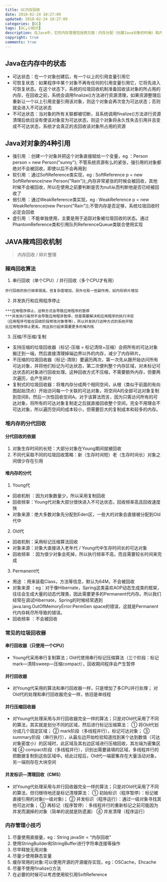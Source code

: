 ```yaml
---
title: GC内存回收
date: 2018-02-24 10:27:09
updated: 2018-02-24 10:27:09
categories: [GC]
tags: [GC,小知识]
description: 在Java中，它的内存管理包括两方面：内存分配（创建Java对象的时候）和内存回收，正因为内存管理完全由JVM负责，所以也使Java很多人不再关心内存分配，导致很多程序低效，耗内存......
copyright: true
comments: true
---
```

<!-- more -->
## Java在内存中的状态
* 可达状态：在一个对象创建后，有一个以上的引用变量引用它
* 可恢复状态：如果程序中某个对象不再有任何的引用变量引用它，它将先进入可恢复状态。在这个状态下，系统的垃圾回收机制准备回收该对象的所占用的内存，在回收之前，系统会调用finalize()方法进行资源清理，如果资源整理后重新让一个以上引用变量引用该对象，则这个对象会再次变为可达状态；否则就会进入不可达状态
* 不可达状态：当对象的所有关联都被切断，且系统调用finalize()方法进行资源清理后依旧没有使该对象变为可达状态，则这个对象将永久性失去引用并且变成不可达状态，系统才会真正的去回收该对象所占用的资源	

## Java对对象的4种引用
* 强引用 ：创建一个对象并把这个对象直接赋给一个变量，eg ：Person person = new Person("sunny"); 不管系统资源有么的紧张，强引用的对象都绝对不会被回收，即使以后不会再用到
* 软引用 ：通过SoftReference类实现，eg : SoftReference<Person> p = new SoftReference<Person>(new Person("Rain"));,内存非常紧张的时候会被回收，其他时候不会被回收，所以在使用之前要判断是否为null从而判断他是否已经被回收了
* 弱引用 ：通过WeakReference类实现，eg : WeakReference<Person> p = new WeakReference<Person>(new Person("Rain"));不管内存是否足够，系统垃圾回收时必定会回收
* 虚引用 ：不能单独使用，主要是用于追踪对象被垃圾回收的状态。通过PhantomReference类和引用队列ReferenceQueue类联合使用实现

## JAVA辣鸡回收机制
> 内存回收 / 碎片整理

### 辣鸡回收算法
1. 串行回收（单个CPU）/ 并行回收（多个CPU才有用）
```
并行回收的执行效率很高，但复杂度增加，另外也有一些副作用，如内存碎片增加
```

2. 并发执行和应用程序停止
```
***应用程序停止，这种方式会导致应用程序的暂停
***并发执行虽然不会导致应用程序暂停，但是需要解决和应用程序的执行冲突
（应用程序可能在回收阶段修改对象等等），所以并发执行这种方式的系统开销
比应用程序停止更高，而且执行起来需要更多的堆内栈
```
3. 压缩/不压缩/复制
* 支持压缩的垃圾回收器（标记-压缩 = 标记清除+压缩）会把所有的可达对象搬迁到一端，然后直接清理掉端边界以外的内存，减少了内存碎片。
* 不压缩的垃圾回收器（标记-清除）要遍历两次，第一次先从跟开始访问所有可达对象，并将他们标记为可达状态，第二次便利整个内存区域，对未标记可达状态的对象进行回收处理。这种回收方式不压缩，不需要额外内存，但要两次遍历，会产生碎片
* 复制式的垃圾回收器：将堆内存分成两个相同空间，从根（类似于前面的有向图起始顶点）开始访问每一个关联的可达对象，将空间A的全部可达对象复制到空间B，然后一次性回收空间A。对于该算法而言，因为只需访问所有的可达对象，将所有的可达对象复制走之后就直接回收整个空间，完全不用理会不可达对象，所以遍历空间的成本较小，但需要巨大的复制成本和较多的内存。

### 堆内存的分代回收
#### 分代回收的依据
1. 对象生存时间的长短：大部分对象在Young期间就被回收
2. 不同代采取不同的垃圾回收策略：新（生存时间短）老（生存时间长）对象之间很少存在引用

#### 堆内存的分代
1. Young代
* 回收机制 ：因为对象数量少，所以采用复制回收
* 回收频率：Young代对象大部分很快进入不可达状态，回收频率高且回收速度快
* 对象来源：绝大多数对象先分配到Eden区，一些大的对象会直接被分配到Old代中
2. Old代
* 回收机制：采用标记压缩算法回收
* 对象来源：对象大直接进入老年代 / Young代中生存时间长的可达对象
* 回收频率 ：因为很少对象会死掉，所以执行频率不高，而且需要较长时间来完成
3. Permanent代 
* 用途 ：用来装载Class，方法等信息，默认为64M，不会被回收
* 对象来源 ：eg：对于像Hibernate，Spring这类喜欢AOP动态生成类的框架，往往会生成大量的动态代理类，因此需要更多的Permanent代内存。所以我们经常在调试Hibernate，Spring的时候经常遇到java.lang.OutOfMemoryError:PermGen space的错误，这就是Permanent代内存耗尽所导致的错误。
* 回收频率 ：不会被回收

### 常见的垃圾回收器

#### 串行回收器（只使用一个CPU）
* Young代采用串行复制算法；Old代使用串行标记压缩算法（三个阶段：标记mark—清除sweep—压缩compact），回收期间程序会产生暂停

#### 并行回收器
* 对Young代采用的算法和串行回收器一样，只是增加了多CPU并行处理； 对Old代的处理和串行回收器完全一样，依旧是单线程

#### 并行压缩回收器
* 对Young代处理采用与并行回收器完全一样的算法；只是对Old代采用了不同的算法，其实就是划分不同的区域，然后进行标记压缩算法：
① 将Old代划分成几个固定区域；
② mark阶段（多线程并行），标记可达对象；
③ summary阶段（串行执行），从最左边开始检验知道找到某个达到数值（可达对象密度小）的区域时，此区域及其右边区域进行压缩回收，其左端为密集区域
④ compact阶段（多线程并行），识别出需要装填的区域，多线程并行的把数据复制到这些区域中。经此过程后，Old代一端密集存在大量活动对象，另一端则存在大块空间


#### 并发标识—清理回收（CMS）

* 对Young代处理采用与并行回收器完全一样的算法；只是对Old代采用了不同的算法，但归根待地还是标记清理算法：
① 初始标识（程序暂停）：标记被直接引用的对象(一级对象)；
② 并发标识（程序运行）：通过一级对象寻找其他可达对象；
③ 再标记（程序暂停）：多线程并行的重新标记之前可能因为并发而漏掉的对象（简单的说就是防遗漏）
④ 并发清理（程序运行）

### 内存管理小技巧 
1. 尽量使用直接量，eg：String javaStr = “内存回收”
2. 使用StringBuilder和StringBuffer进行字符串连接等操作
3. 尽早释放无用对象
4. 尽量少使用静态变量
5. 缓存常用的对象:可以使用开源的开源缓存实现，eg：OSCache，Ehcache
6. 尽量不使用finalize()方法
7. 在必要的时候可以考虑使用软引用SoftReference